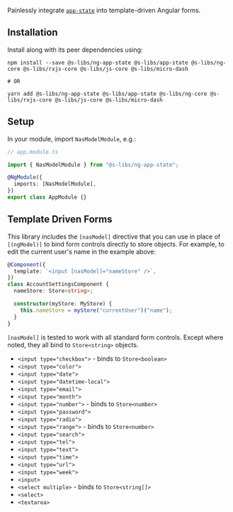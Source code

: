 Painlessly integrate [`app-state`](https://github.com/simontonsoftware/s-libs/projects/app-state) into template-driven Angular forms.

## Installation

Install along with its peer dependencies using:

```shell script
npm install --save @s-libs/ng-app-state @s-libs/app-state @s-libs/ng-core @s-libs/rxjs-core @s-libs/js-core @s-libs/micro-dash

# OR

yarn add @s-libs/ng-app-state @s-libs/app-state @s-libs/ng-core @s-libs/rxjs-core @s-libs/js-core @s-libs/micro-dash
```

## Setup

In your module, import `NasModelModule`, e.g.:

```ts
// app.module.ts

import { NasModelModule } from "@s-libs/ng-app-state";

@NgModule({
  imports: [NasModelModule],
})
export class AppModule {}
```

## Template Driven Forms

This library includes the `[nasModel]` directive that you can use in place of `[(ngModel)]` to bind form controls directly to store objects. For example, to edit the current user's name in the example above:

```ts
@Component({
  template: `<input [nasModel]="nameStore" />`,
})
class AccountSettingsComponent {
  nameStore: Store<string>;

  constructor(myStore: MyStore) {
    this.nameStore = myStore("currentUser")("name");
  }
}
```

`[nasModel]` is tested to work with all standard form controls. Except where noted, they all bind to `Store<string>` objects.

- `<input type="checkbox">` - binds to `Store<boolean>`
- `<input type="color">`
- `<input type="date">`
- `<input type="datetime-local">`
- `<input type="email">`
- `<input type="month">`
- `<input type="number">` - binds to `Store<number>`
- `<input type="password">`
- `<input type="radio">`
- `<input type="range">` - binds to `Store<number>`
- `<input type="search">`
- `<input type="tel">`
- `<input type="text">`
- `<input type="time">`
- `<input type="url">`
- `<input type="week">`
- `<input>`
- `<select multiple>` - binds to `Store<string[]>`
- `<select>`
- `<textarea>`
